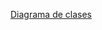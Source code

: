 [Diagrama de clases]("https://lucid.app/lucidchart/afbdf0ef-7589-4002-b9bd-937aaae2d0b2/edit?viewport_loc=-1962%2C-514%2C1691%2C757%2C0_0&invitationId=inv_2572a991-d7d6-4938-b501-6a10e7781a41")
